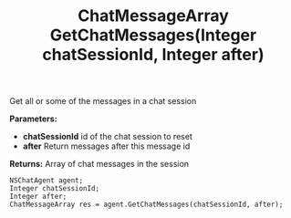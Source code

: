 ﻿---
uid: crmscript_ref_NSChatAgent_GetChatMessages
title: ChatMessageArray GetChatMessages(Integer chatSessionId, Integer after)
intellisense: NSChatAgent.GetChatMessages
keywords: NSChatAgent, GetChatMessages
so.topic: reference
---

Get all or some of the messages in a chat session

**Parameters:**
 - **chatSessionId** id of the chat session to reset
 - **after** Return messages after this message id

**Returns:** Array of chat messages in the session

```crmscript
NSChatAgent agent;
Integer chatSessionId;
Integer after;
ChatMessageArray res = agent.GetChatMessages(chatSessionId, after);
```

